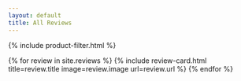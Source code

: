 ```yaml
---
layout: default
title: All Reviews
---
```

{% include product-filter.html %}
<div class="grid grid-cols-1 md:grid-cols-3 gap-6">
  {% for review in site.reviews %}
    {% include review-card.html title=review.title image=review.image url=review.url %}
  {% endfor %}
</div>
